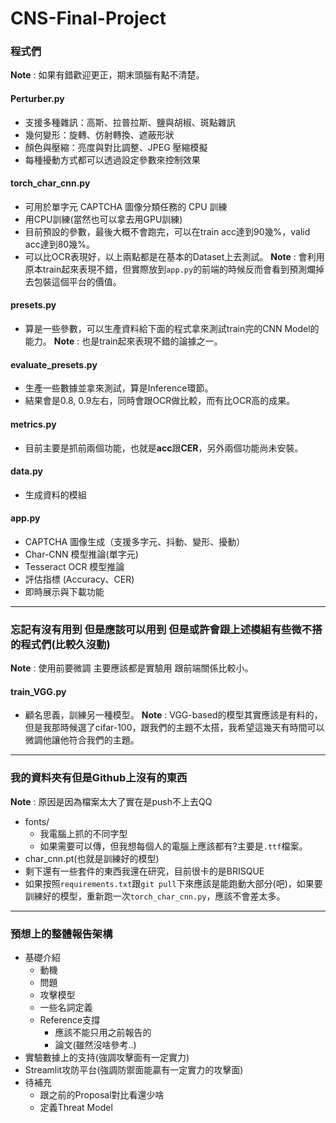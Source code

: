 # CNS-Final-Project
### 程式們
**Note** : 如果有錯歡迎更正，期末頭腦有點不清楚。
#### Perturber.py
- 支援多種雜訊：高斯、拉普拉斯、鹽與胡椒、斑點雜訊
- 幾何變形：旋轉、仿射轉換、遮蔽形狀
- 顏色與壓縮：亮度與對比調整、JPEG 壓縮模擬
- 每種擾動方式都可以透過設定參數來控制效果
#### torch_char_cnn.py
- 可用於單字元 CAPTCHA 圖像分類任務的 CPU 訓練
- 用CPU訓練(當然也可以拿去用GPU訓練)
- 目前預設的參數，最後大概不會跑完，可以在train acc達到90幾%，valid acc達到80幾%。
- 可以比OCR表現好，以上兩點都是在基本的Dataset上去測試。
**Note** : 會利用原本train起來表現不錯，但實際放到```app.py```的前端的時候反而會看到預測爛掉去包裝這個平台的價值。
#### presets.py
- 算是一些參數，可以生產資料給下面的程式拿來測試train完的CNN Model的能力。
**Note** : 也是train起來表現不錯的論據之一。
#### evaluate_presets.py
- 生產一些數據並拿來測試，算是Inference環節。
- 結果會是0.8, 0.9左右，同時會跟OCR做比較，而有比OCR高的成果。
#### metrics.py
- 目前主要是抓前兩個功能，也就是**acc**跟**CER**，另外兩個功能尚未安裝。
#### data.py
- 生成資料的模組
#### app.py
- CAPTCHA 圖像生成（支援多字元、抖動、變形、擾動）
- Char-CNN 模型推論(單字元)
- Tesseract OCR 模型推論
- 評估指標 (Accuracy、CER)
- 即時展示與下載功能
---
### 忘記有沒有用到 但是應該可以用到 但是或許會跟上述模組有些微不搭的程式們(比較久沒動)
**Note** : 使用前要微調 主要應該都是實驗用 跟前端關係比較小。
#### train_VGG.py
- 顧名思義，訓練另一種模型。
**Note** : VGG-based的模型其實應該是有料的，但是我那時候選了cifar-100，跟我們的主題不太搭，我希望這幾天有時間可以微調他讓他符合我們的主題。
---
### 我的資料夾有但是Github上沒有的東西
**Note** : 原因是因為檔案太大了實在是push不上去QQ
- fonts/
    - 我電腦上抓的不同字型
    - 如果需要可以傳，但我想每個人的電腦上應該都有?主要是```.ttf```檔案。
- char_cnn.pt(也就是訓練好的模型)
- 剩下還有一些套件的東西我還在研究，目前很卡的是BRISQUE
- 如果按照```requirements.txt```跟```git pull```下來應該是能跑動大部分(吧)，如果要訓練好的模型，重新跑一次```torch_char_cnn.py```，應該不會差太多。
---
### 預想上的整體報告架構
- 基礎介紹
    - 動機
    - 問題
    - 攻擊模型
    - 一些名詞定義
    - Reference支撐
        - 應該不能只用之前報告的
        - 論文(雖然沒啥參考..)
- 實驗數據上的支持(強調攻擊面有一定實力)
- Streamlit攻防平台(強調防禦面能贏有一定實力的攻擊面)
- 待補充
    - 跟之前的Proposal對比看還少啥
    - 定義Threat Model
